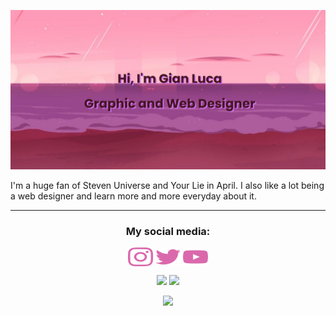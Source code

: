 [![MasterHead](banner_SU.png)](https://github.com/GLPG35)

I'm a huge fan of Steven Universe and Your Lie in April. I also like a lot being a web designer and learn more and more everyday about it.

---

<h3 align="center">My social media:</h3>

<p align="center">
  <a href="https://www.instagram.com/gistone_35/" target="blank"><img align="center" src="instagram.svg" alt="" height="30" width="40" /></a>
  <a href="https://twitter.com/Gisa27_35" target="blank"><img align="center" src="twitter.svg" height="30" width="40" /></a>
  <a href="https://www.youtube.com/channel/UCNnLKPfa7tDqcm2_mocfHpA" target="blank"><img align="center" src="youtube.svg" height="30" width="40" /></a>
</p>

<p align="center">
  <img src="https://github-readme-stats.vercel.app/api?username=GLPG35&show_icons=true&theme=omni" />
  <img src="https://github-readme-stats.vercel.app/api/top-langs/?username=GLPG35&theme=omni" />
</p>

<p align="center">
  <img src="https://spotify-recently-played-readme.vercel.app/api?user=glis35" />
</p>

